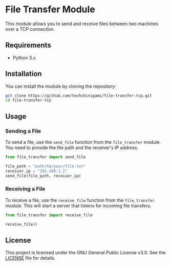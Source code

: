 # File Transfer Module

This module allows you to send and receive files between two machines over a TCP connection.

## Requirements
- Python 3.x

## Installation

You can install the module by cloning the repository:

```bash
git clone https://github.com/techshinigami/file-transfer-tcp.git
cd file-transfer-tcp
```

## Usage

### Sending a File

To send a file, use the `send_file` function from the `file_transfer` module. You need to provide the file path and the receiver's IP address.

```python
from file_transfer import send_file

file_path = "path/to/your/file.txt"
receiver_ip = "192.168.1.2"
send_file(file_path, receiver_ip)
```

### Receiving a File

To receive a file, use the `receive_file` function from the `file_transfer` module. This will start a server that listens for incoming file transfers.

```python
from file_transfer import receive_file

receive_file()
```

## License

This project is licensed under the GNU General Public License v3.0. See the [LICENSE](LICENSE) file for details.

